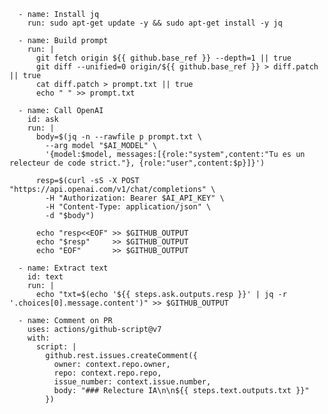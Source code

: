       - name: Install jq
        run: sudo apt-get update -y && sudo apt-get install -y jq

      - name: Build prompt
        run: |
          git fetch origin ${{ github.base_ref }} --depth=1 || true
          git diff --unified=0 origin/${{ github.base_ref }} > diff.patch || true
          cat diff.patch > prompt.txt || true
          echo " " >> prompt.txt

      - name: Call OpenAI
        id: ask
        run: |
          body=$(jq -n --rawfile p prompt.txt \
            --arg model "$AI_MODEL" \
            '{model:$model, messages:[{role:"system",content:"Tu es un relecteur de code strict."}, {role:"user",content:$p}]}')

          resp=$(curl -sS -X POST "https://api.openai.com/v1/chat/completions" \
            -H "Authorization: Bearer $AI_API_KEY" \
            -H "Content-Type: application/json" \
            -d "$body")

          echo "resp<<EOF" >> $GITHUB_OUTPUT
          echo "$resp"     >> $GITHUB_OUTPUT
          echo "EOF"       >> $GITHUB_OUTPUT

      - name: Extract text
        id: text
        run: |
          echo "txt=$(echo '${{ steps.ask.outputs.resp }}' | jq -r '.choices[0].message.content')" >> $GITHUB_OUTPUT

      - name: Comment on PR
        uses: actions/github-script@v7
        with:
          script: |
            github.rest.issues.createComment({
              owner: context.repo.owner,
              repo: context.repo.repo,
              issue_number: context.issue.number,
              body: "### Relecture IA\n\n${{ steps.text.outputs.txt }}"
            })

